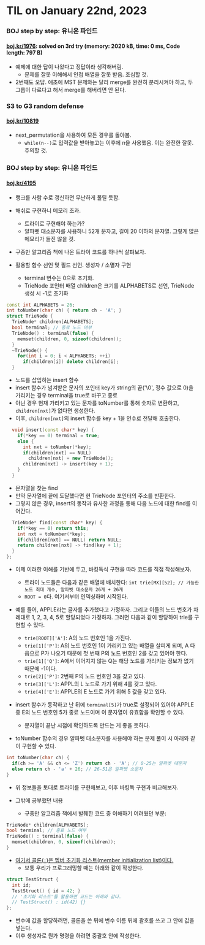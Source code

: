 # **TIL on January 22nd, 2023**
### BOJ step by step: 유니온 파인드
#### [boj.kr/1976](../../../Problem%20Solving/boj/Union%20find/1976-01-21-2023.cpp): solved on 3rd try (memory: 2020 kB, time: 0 ms, Code length: 797 B)
* 예제에 대한 답이 나왔다고 정답이라 생각해버림.
  - 문제를 잘못 이해해서 인접 배열을 잘못 받음. 조심할 것.
* 2번째도 오답. 애초에 MST 문제와는 달리 merge를 완전히 분리시켜야 하고, 두 그룹이 다르다고 해서 merge를 해버리면 안 된다.


### S3 to G3 random defense
#### [boj.kr/10819](../../../Problem%20Solving/boj/random%20defense/10819-01-22-2023.cpp)
* next_permutation을 사용하여 모든 경우를 돌아봄.
  - `while(n--)`로 입력값을 받아놓고는 이후에 n을 사용했음. 이는 완전한 잘못. 주의할 것.
  
### BOJ step by step: 유니온 파인드
#### [boj.kr/4195](../../../Problem%20Solving/boj/Union%20find/4195-01-22-2023.cpp)
* 랭크를 사람 수로 갱신하면 무난하게 풀릴 듯함.

* 해쉬로 구현하니 메모리 초과.
  - 트라이로 구현해야 하는가?
  - 알파벳 대소문자를 사용하니 52개 문자고, 길이 20 이하의 문자열. 그렇게 많은 메모리가 들진 않을 것.

* 구종만 알고리즘 책에 나온 트라이 코드를 하나씩 살펴보자.
* 활용할 함수 선언 및 필드 선언. 생성자 / 소멸자 구현
  - terminal 변수는 0으로 초기화.
  - TrieNode 포인터 배열 children은 크기를 ALPHABETS로 선언, TrieNode 생성 시 -1로 초기화

```cpp
const int ALPHABETS = 26;
int toNumber(char ch) { return ch - 'A'; }
struct TrieNode {
  TrieNode* children[ALPHABETS];
  bool terminal; // 종료 노드 여부
  TrieNode() : terminal(false) {
    memset(children, 0, sizeof(children));
  }
  ~TrieNode() {
    for(int i = 0; i < ALPHABETS; ++i)
      if(children[i]) delete children[i];
  }
```

  - 노드를 삽입하는 insert 함수
  - insert 함수가 넘겨받은 문자의 포인터 key가 string의 끝('\0', 정수 값으로 0)을 가리키는 경우 terminal을 true로 바꾸고 종료
  - 아닌 경우 현재 가리키고 있는 문자를 toNumber를 통해 숫자로 변환하고, `children[nxt]`가 없다면 생성한다.
  - 이후, `children[nxt]`의 insert 함수를 key + 1을 인수로 전달해 호출한다.
```cpp
  void insert(const char* key) {
    if(*key == 0) terminal = true;
    else {
      int nxt = toNumber(*key);
      if(children[nxt] == NULL)
        children[nxt] = new TrieNode();
      children[nxt] -> insert(key + 1);
    }
  }
```
  - 문자열을 찾는 find
  - 만약 문자열에 끝에 도달했다면 현 TrieNode 포인터의 주소를 반환한다.
  - 그렇지 않은 경우, insert의 동작과 유사한 과정을 통해 다음 노드에 대한 find를 이어간다.

```cpp
  TrieNode* find(const char* key) {
    if(*key == 0) return this;
    int nxt = toNumber(*key);
    if(children[nxt] == NULL) return NULL;
    return children[nxt] -> find(key + 1);
  }
};
```

* 이제 이러한 이해를 기반에 두고, 바킹독식 구현을 따라 코드를 직접 작성해보자.
  - 트라이 노드들은 다음과 같은 배열에 배치한다: `int trie[MX][52]; // 가능한 노드 최대 개수, 알파벳 대소문자 26개 + 26개`
  - `ROOT = 0`다. 여기서부터 인덱싱하며 시작된다.

* 예를 들어, APPLE라는 글자를 추가했다고 가정하자. 그리고 이들의 노드 번호가 차례대로 1, 2, 3, 4, 5로 할당되었다 가정하자. 그러면 다음과 같이 할당하여 trie를 구현할 수 있다.
  - `trie[ROOT]['A']`: A의 노드 번호인 1을 가진다.
  - `trie[1]['P']`: A의 노드 번호인 1이 가리키고 있는 배열을 살피게 되며, A 다음으로 P가 나오기 때문에 첫 번째 P의 노드 번호인 2를 갖고 있어야 한다.
  - `trie[1]['Q']`: A에서 이어지지 않는 Q는 해당 노드를 가리키는 정보가 없기 때문에 -1이다.
  - `trie[2]['P']`: 2번째 P의 노드 번호인 3을 갖고 있다.
  - `trie[3]['L']`: APPL의 L 노드로 가기 위해 4를 갖고 있다.
  - `trie[4]['E']`: APPLE의 E 노드로 가기 위해 5 값을 갖고 있다.

* insert 함수가 동작하고 난 뒤에 `terminal[5]`가 true로 설정되어 있어야 APPLE 중 E의 노드 번호인 5가 종료 노드이며 이 문자열이 유효함을 확인할 수 있다.
  - 문자열이 끝난 시점에 확인하도록 만드는 게 좋을 듯하다.

* toNumber 함수의 경우 알파벳 대소문자를 사용해야 하는 문제 풀이 시 아래와 같이 구현할 수 있다.

```cpp
int toNumber(char ch) {
  if(ch >= 'A' && ch <= 'Z') return ch - 'A'; // 0-25는 알파벳 대문자
  else return ch - 'a' + 26; // 26-51은 알파벳 소문자
}
```

* 위 정보들을 토대로 트라이를 구현해보고, 이후 바킹독 구현과 비교해보자.

* 그밖에 공부했던 내용
  - 구종만 알고리즘 책에서 발췌한 코드 중 이해하기 어려웠던 부분:
```cpp
TrieNode* children[ALPHABETS];
bool terminal; // 종료 노드 여부
TrieNode() : terminal(false) {
  memset(children, 0, sizeof(children));
}
```

* [여기서 콜론(`:`)은 멤버 초기화 리스트(member initialization list)이다.](https://saikamesh.medium.com/what-is-the-weird-colon-member-syntax-in-constructor-2fd065278d6f)
  - 보통 우리가 프로그래밍할 때는 아래와 같이 작성한다.
```cpp
struct TestStruct {
  int id;
  TestStruct() { id = 42; }
  // '초기화 리스트'를 활용하면 코드는 아래와 같다.
  // TestStruct() : id(42) {}
};
```
  - 변수에 값을 할당하려면, 콜론을 쓴 뒤에 변수 이름 뒤에 괄호를 쓰고 그 안에 값을 넣는다.
  - 이후 생성자로 뭔가 명령을 하려면 중괄호 안에 작성한다.